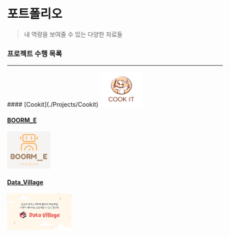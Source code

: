 # 포트폴리오
> 내 역량을 보여줄 수 있는 다양한 자료들

### 프로젝트 수행 목록

<hr>
#### [Cookit](./Projects/Cookit)

<img src="./Pictures/COOK_IT_LOGO.jpg" alt="img" width = "20%" />

#### [BOORM_E](./Projects/BOORM_E)

<img src="./Pictures/BOORM_E_LOGO.png" alt="img" width = "20%" />

#### [Data_Village](./Projects/Data_Village)

<img src="./Pictures/Data_Village_LOGO.jpg" alt="img" width = "30%" />